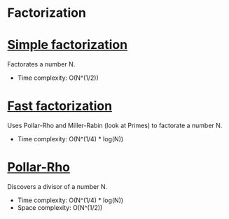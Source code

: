 # Factorization

# [Simple factorization](naive_factorize.cpp)
Factorates a number N.
* Time complexity: O(N^(1/2))

# [Fast factorization](fast_factorize.cpp)
Uses Pollar-Rho and Miller-Rabin (look at Primes) to factorate a number N.
* Time complexity: O(N^(1/4) * log(N))

# [Pollar-Rho](pollard-rho.cpp)
Discovers a divisor of a number N.
* Time complexity: O(N^(1/4) * log(N))
* Space complexity: O(N^(1/2))
